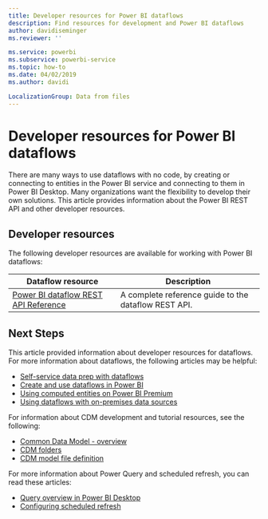 ```yaml
---
title: Developer resources for Power BI dataflows
description: Find resources for development and Power BI dataflows
author: davidiseminger
ms.reviewer: ''

ms.service: powerbi
ms.subservice: powerbi-service
ms.topic: how-to
ms.date: 04/02/2019
ms.author: davidi

LocalizationGroup: Data from files
---
```

# Developer resources for Power BI dataflows

There are many ways to use dataflows with no code, by creating or connecting to entities in the Power BI service and connecting to them in Power BI Desktop. Many organizations want the flexibility to develop their own solutions. This article provides information about the Power BI REST API and other developer resources.


## Developer resources

The following developer resources are available for working with Power BI dataflows:


| Dataflow resource | Description |
| --- | --- |
| [Power BI dataflow REST API Reference](/rest/api/power-bi/dataflows)    | A complete reference guide to the dataflow REST API.|


## Next Steps

This article provided information about developer resources for dataflows. For more information about dataflows, the following articles may be helpful:

* [Self-service data prep with dataflows](service-dataflows-overview.md)
* [Create and use dataflows in Power BI](service-dataflows-create-use.md)
* [Using computed entities on Power BI Premium](service-dataflows-computed-entities-premium.md)
* [Using dataflows with on-premises data sources](service-dataflows-on-premises-gateways.md)

For information about CDM development and tutorial resources, see the following:
* [Common Data Model - overview ](/powerapps/common-data-model/overview)
* [CDM folders](/common-data-model/data-lake)
* [CDM model file definition](/common-data-model/model-json)


For more information about Power Query and scheduled refresh, you can read these articles:
* [Query overview in Power BI Desktop](desktop-query-overview.md)
* [Configuring scheduled refresh](../connect-data/refresh-scheduled-refresh.md)